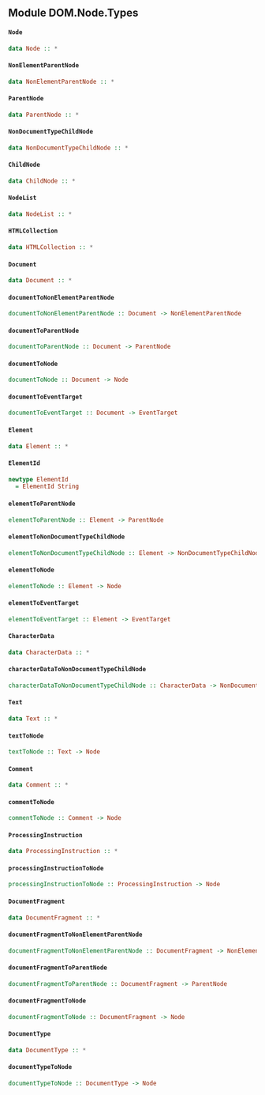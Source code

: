 ## Module DOM.Node.Types

#### `Node`

``` purescript
data Node :: *
```

#### `NonElementParentNode`

``` purescript
data NonElementParentNode :: *
```

#### `ParentNode`

``` purescript
data ParentNode :: *
```

#### `NonDocumentTypeChildNode`

``` purescript
data NonDocumentTypeChildNode :: *
```

#### `ChildNode`

``` purescript
data ChildNode :: *
```

#### `NodeList`

``` purescript
data NodeList :: *
```

#### `HTMLCollection`

``` purescript
data HTMLCollection :: *
```

#### `Document`

``` purescript
data Document :: *
```

#### `documentToNonElementParentNode`

``` purescript
documentToNonElementParentNode :: Document -> NonElementParentNode
```

#### `documentToParentNode`

``` purescript
documentToParentNode :: Document -> ParentNode
```

#### `documentToNode`

``` purescript
documentToNode :: Document -> Node
```

#### `documentToEventTarget`

``` purescript
documentToEventTarget :: Document -> EventTarget
```

#### `Element`

``` purescript
data Element :: *
```

#### `ElementId`

``` purescript
newtype ElementId
  = ElementId String
```

#### `elementToParentNode`

``` purescript
elementToParentNode :: Element -> ParentNode
```

#### `elementToNonDocumentTypeChildNode`

``` purescript
elementToNonDocumentTypeChildNode :: Element -> NonDocumentTypeChildNode
```

#### `elementToNode`

``` purescript
elementToNode :: Element -> Node
```

#### `elementToEventTarget`

``` purescript
elementToEventTarget :: Element -> EventTarget
```

#### `CharacterData`

``` purescript
data CharacterData :: *
```

#### `characterDataToNonDocumentTypeChildNode`

``` purescript
characterDataToNonDocumentTypeChildNode :: CharacterData -> NonDocumentTypeChildNode
```

#### `Text`

``` purescript
data Text :: *
```

#### `textToNode`

``` purescript
textToNode :: Text -> Node
```

#### `Comment`

``` purescript
data Comment :: *
```

#### `commentToNode`

``` purescript
commentToNode :: Comment -> Node
```

#### `ProcessingInstruction`

``` purescript
data ProcessingInstruction :: *
```

#### `processingInstructionToNode`

``` purescript
processingInstructionToNode :: ProcessingInstruction -> Node
```

#### `DocumentFragment`

``` purescript
data DocumentFragment :: *
```

#### `documentFragmentToNonElementParentNode`

``` purescript
documentFragmentToNonElementParentNode :: DocumentFragment -> NonElementParentNode
```

#### `documentFragmentToParentNode`

``` purescript
documentFragmentToParentNode :: DocumentFragment -> ParentNode
```

#### `documentFragmentToNode`

``` purescript
documentFragmentToNode :: DocumentFragment -> Node
```

#### `DocumentType`

``` purescript
data DocumentType :: *
```

#### `documentTypeToNode`

``` purescript
documentTypeToNode :: DocumentType -> Node
```


